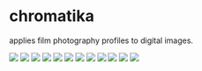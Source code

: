 # chromatika

applies film photography profiles to digital images.

![](problem-solution_.jpg)
![](problem-solution_plant.jpg)
![](Screenshot_20240709_023402_001.png)
![](Screenshot_20240709_023415_001.png)
![](Screenshot_20240709_023425_001.png)
![](Screenshot_20240709_023512_001.png)
![](Screenshot_20240709_023521_001.png)
![](Screenshot_20240709_023548_001.png)
![](Screenshot_20240709_023554_001.png)
![](Screenshot_20240709_023600_001.png)
![](Screenshot_20240709_023606_001.png)
![](Screenshot_20240709_023612_001.png)
